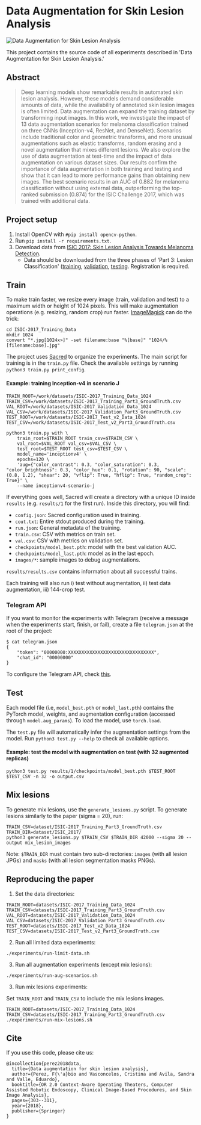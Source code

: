 # Data Augmentation for Skin Lesion Analysis

![Data Augmentation for Skin Lesion Analysis](sample-images/paper-image.png)

This project contains the source code of all experiments described in
'Data Augmentation for Skin Lesion Analysis.'


## Abstract

> Deep learning models show remarkable results in automated skin lesion
> analysis. However, these models demand considerable amounts of data, while the
> availability of annotated skin lesion images is often limited. Data
> augmentation can expand the training dataset by transforming input images. In
> this work, we investigate the impact of 13 data augmentation scenarios for
> melanoma classification trained on three CNNs (Inception-v4, ResNet, and
> DenseNet). Scenarios include traditional color and geometric transforms, and
> more unusual augmentations such as elastic transforms, random erasing and a
> novel augmentation that mixes different lesions. We also explore the use of
> data augmentation at test-time and the impact of data augmentation on
> various dataset sizes. Our results confirm the importance of data augmentation
> in both training and testing and show that it can lead to more performance
> gains than obtaining new images. The best scenario results in an AUC of 0.882
> for melanoma classification without using external data, outperforming the
> top-ranked submission (0.874) for the ISIC Challenge 2017, which was trained
> with additional data.


## Project setup

1. Install OpenCV with `#pip install opencv-python`.
2. Run `pip install -r requirements.txt`.
3. Download data from [ISIC 2017: Skin Lesion Analysis Towards Melanoma Detection](https://challenge.kitware.com/#challenge/583f126bcad3a51cc66c8d9a).
   - Data should be downloaded from the three phases of 'Part 3: Lesion Classification' ([training](https://challenge.kitware.com/#phase/5840f53ccad3a51cc66c8dab), [validation](https://challenge.kitware.com/#phase/584b0afacad3a51cc66c8e33), [testing](https://challenge.kitware.com/#phase/584b0afccad3a51cc66c8e38). Registration is required.


## Train

To make train faster, we resize every image (train, validation and test) to a
maximum width or height of 1024 pixels. This will make augmentation operations
(e.g. resizing, random crop) run faster.
[ImageMagick](http://imagemagick.org/script/index.php) can do the trick:

```
cd ISIC-2017_Training_Data
mkdir 1024
convert "*.jpg[1024x>]" -set filename:base "%[base]" "1024/%[filename:base].jpg"
```

The project uses [Sacred](http://sacred.readthedocs.io) to organize the
experiments. The main script for training is in the `train.py` file. Check the
available settings by running `python3 train.py print_config`.

#### Example: training Inception-v4 in scenario J

```
TRAIN_ROOT=/work/datasets/ISIC-2017_Training_Data_1024
TRAIN_CSV=/work/datasets/ISIC-2017_Training_Part3_GroundTruth.csv
VAL_ROOT=/work/datasets/ISIC-2017_Validation_Data_1024
VAL_CSV=/work/datasets/ISIC-2017_Validation_Part3_GroundTruth.csv
TEST_ROOT=/work/datasets/ISIC-2017_Test_v2_Data_1024
TEST_CSV=/work/datasets/ISIC-2017_Test_v2_Part3_GroundTruth.csv

python3 train.py with \
    train_root=$TRAIN_ROOT train_csv=$TRAIN_CSV \
    val_root=$VAL_ROOT val_csv=$VAL_CSV \
    test_root=$TEST_ROOT test_csv=$TEST_CSV \
    model_name='inceptionv4' \
    epochs=120 \
    'aug={"color_contrast": 0.3, "color_saturation": 0.3, "color_brightness": 0.3, "color_hue": 0.1, "rotation": 90, "scale": (0.8, 1.2), "shear": 20, "vflip": True, "hflip": True, "random_crop": True}' \
    --name inceptionv4-scenario-j
```

If everything goes well, Sacred will create a directory with a unique ID inside
`results` (e.g. `results/1` for the first run). Inside this directory, you will
find:

* `config.json`: Sacred configuration used in training.
* `cout.txt`: Entire stdout produced during the training.
* `run.json`: General metadata of the training.
* `train.csv`: CSV with metrics on train set.
* `val.csv`: CSV with metrics on validation set.
* `checkpoints/model_best.pth`: model with the best validation AUC.
* `checkpoints/model_last.pth`: model as in the last epoch.
* `images/*`: sample images to debug augmentations.

`results/results.csv` contains information about all successful trains.

Each training will also run i) test without augmentation, ii) test data
augmentation, iii) 144-crop test.

### Telegram API

If you want to monitor the experiments with Telegram (receive a message when
the experiments start, finish, or fail), create a file `telegram.json` at the
root of the project:

```
$ cat telegram.json
{
    "token": "00000000:XXXXXXXXXXXXXXXXXXXXXXXXXXXXXXXX",
    "chat_id": "00000000"
}
```

To configure the Telegram API, check [this](https://stackoverflow.com/questions/32423837/telegram-bot-how-to-get-a-group-chat-id).


## Test

Each model file (i.e, `model_best.pth` or `model_last.pth`) contains the
PyTorch model, weights, and augmentation configuration (accessed through
`model.aug_params`). To load the model, use `torch.load`.

The `test.py` file will automatically infer the augmentation settings from the
model. Run `python3 test.py --help` to check all available options.

#### Example: test the model with augmentation on test (with 32 augmented replicas)

```
python3 test.py results/1/checkpoints/model_best.pth $TEST_ROOT  $TEST_CSV -n 32 -o output.csv
```


## Mix lesions

To generate mix lesions, use the `generate_lesions.py` script. To generate
lesions similarly to the paper (sigma = 20), run:

```
TRAIN_CSV=dataset/ISIC-2017_Training_Part3_GroundTruth.csv
TRAIN_DIR=dataset/ISIC_2017/
python3 generate_lesions.py $TRAIN_CSV $TRAIN_DIR 42000 --sigma 20 --output mix_lesion_images
```

Note: `$TRAIN_DIR` must contain two sub-directories: `images` (with all lesion
JPGs) and `masks` (with all lesion segmentation masks PNGs).


## Reproducing the paper

1. Set the data directories:

```
TRAIN_ROOT=datasets/ISIC-2017_Training_Data_1024
TRAIN_CSV=datasets/ISIC-2017_Training_Part3_GroundTruth.csv
VAL_ROOT=datasets/ISIC-2017_Validation_Data_1024
VAL_CSV=datasets/ISIC-2017_Validation_Part3_GroundTruth.csv
TEST_ROOT=datasets/ISIC-2017_Test_v2_Data_1024
TEST_CSV=datasets/ISIC-2017_Test_v2_Part3_GroundTruth.csv
```

2. Run all limited data experiments:

```
./experiments/run-limit-data.sh
```

3. Run all augmentation experiments (except mix lesions):

```
./experiments/run-aug-scenarios.sh
```

3. Run mix lesions experiments:

Set `TRAIN_ROOT` and `TRAIN_CSV` to include the mix lesions images.

```
TRAIN_ROOT=datasets/ISIC-2017_Training_Data_1024
TRAIN_CSV=datasets/ISIC-2017_Training_Part3_GroundTruth.csv
./experiments/run-mix-lesions.sh
```

## Cite

If you use this code, please cite us:

```
@incollection{perez2018data,
  title={Data augmentation for skin lesion analysis},
  author={Perez, F{\'a}bio and Vasconcelos, Cristina and Avila, Sandra and Valle, Eduardo},
  booktitle={OR 2.0 Context-Aware Operating Theaters, Computer Assisted Robotic Endoscopy, Clinical Image-Based Procedures, and Skin Image Analysis},
  pages={303--311},
  year={2018},
  publisher={Springer}
}
```
